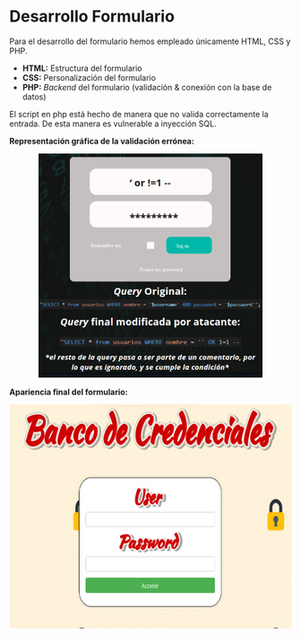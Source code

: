 # Desarrollo Formulario

Para el desarrollo del formulario hemos empleado únicamente HTML, CSS y PHP.

- **HTML:** Estructura del formulario
- **CSS:** Personalización del formulario
- **PHP:** _Backend_ del formulario (validación & conexión con la base de datos)

El script en php está hecho de manera que no valida correctamente la entrada. De esta manera es vulnerable a inyección SQL.

**Representación gráfica de la validación errónea:**

<p align="center">
<img  alt="drawing" width="400" height="400" src="./images/sqli.png" />
</p>

**Apariencia final del formulario:**

<p align="center">
<img  alt="drawing" width="600" height="400" src="./images/formularioFinal.png" />
</p>
